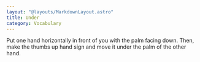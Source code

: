 ```yaml
---
layout: "@layouts/MarkdownLayout.astro"
title: Under
category: Vocabulary
---
```


Put one hand horizontally in front of you with the palm facing down.
Then, make the thumbs up hand sign and move it under the palm of the other hand.

